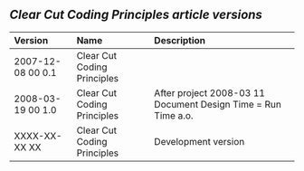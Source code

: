 ﻿## ***Clear Cut Coding Principles article versions***


|**Version**|**Name**|**Description**|
| :- | :- | :- |
|2007-12-08 00  0.1|Clear Cut Coding Principles||
|2008-03-19 00  1.0|Clear Cut Coding Principles|After project  2008-03 11  Document Design Time = Run Time a.o.|
|XXXX-XX-XX XX|Clear Cut Coding Principles|Development version|

